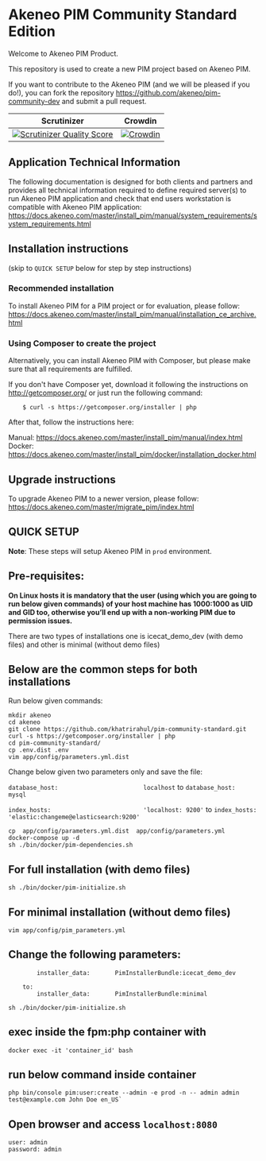 Akeneo PIM Community Standard Edition
=====================================

Welcome to Akeneo PIM Product.

This repository is used to create a new PIM project based on Akeneo PIM.

If you want to contribute to the Akeneo PIM (and we will be pleased if you do!), you can fork the repository https://github.com/akeneo/pim-community-dev and submit a pull request.

Scrutinizer | Crowdin
----------- | -------
[![Scrutinizer Quality Score](https://scrutinizer-ci.com/g/akeneo/pim-community-dev/badges/quality-score.png?s=05ef3d5d2bbfae2f9a659060b21711d275f0c1ff)](https://scrutinizer-ci.com/g/akeneo/pim-community-dev/) | [![Crowdin](https://d322cqt584bo4o.cloudfront.net/akeneo/localized.svg)](https://crowdin.com/project/akeneo)

Application Technical Information
---------------------------------

The following documentation is designed for both clients and partners and provides all technical information required to define required server(s) to run Akeneo PIM application and check that end users workstation is compatible with Akeneo PIM application:
https://docs.akeneo.com/master/install_pim/manual/system_requirements/system_requirements.html

Installation instructions
-------------------------
(skip to `QUICK SETUP` below for step by step instructions)

### Recommended installation

To install Akeneo PIM for a PIM project or for evaluation, please follow: https://docs.akeneo.com/master/install_pim/manual/installation_ce_archive.html

### Using Composer to create the project

Alternatively, you can install Akeneo PIM with Composer, but please make sure that all requirements are fulfilled.

If you don't have Composer yet, download it following the instructions on http://getcomposer.org/ or just run the following command:

```
    $ curl -s https://getcomposer.org/installer | php
```


After that, follow the instructions here:

Manual: https://docs.akeneo.com/master/install_pim/manual/index.html
Docker: https://docs.akeneo.com/master/install_pim/docker/installation_docker.html

Upgrade instructions
--------------------

To upgrade Akeneo PIM to a newer version, please follow:
https://docs.akeneo.com/master/migrate_pim/index.html


QUICK SETUP
-----------
**Note**:  These steps will setup Akeneo PIM in `prod` environment.

Pre-requisites: 
--------------
**On Linux hosts it is mandatory that the user (using which you are going to run below given commands) of your host machine has 1000:1000 as UID and GID too, otherwise you’ll end up with a non-working PIM due to permission issues.**

There are two types of installations one is icecat_demo_dev (with demo files) and other is minimal (without demo files)

Below are the common steps for both installations
-----------------------------
Run below given commands:
```
mkdir akeneo
cd akeneo
git clone https://github.com/khatrirahul/pim-community-standard.git
curl -s https://getcomposer.org/installer | php
cd pim-community-standard/
cp .env.dist .env
vim app/config/parameters.yml.dist
```

Change below given two parameters only and save the file:

`database_host:                        localhost`
to
`database_host:                        mysql`

`index_hosts:                          'localhost: 9200'`
to
`index_hosts:                          'elastic:changeme@elasticsearch:9200'`

```
cp  app/config/parameters.yml.dist  app/config/parameters.yml
docker-compose up -d
sh ./bin/docker/pim-dependencies.sh
```
For full installation (with demo files)
------
```
sh ./bin/docker/pim-initialize.sh
```
For minimal installation (without demo files)
------
```
vim app/config/pim_parameters.yml  
```
Change the following parameters:
-----

		    installer_data:       PimInstallerBundle:icecat_demo_dev
			 
		to:
		    installer_data:       PimInstallerBundle:minimal

```
sh ./bin/docker/pim-initialize.sh
```
exec inside the fpm:php container with
----
```
docker exec -it 'container_id' bash
```
run below command inside container
------
```
php bin/console pim:user:create --admin -e prod -n -- admin admin test@example.com John Doe en_US`
```

Open browser and access `localhost:8080`
----
```
user: admin
password: admin
```

